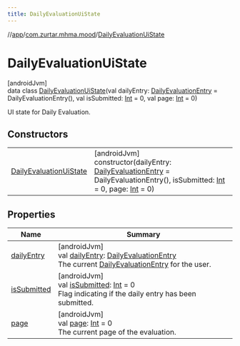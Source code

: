 ```yaml
---
title: DailyEvaluationUiState
---
```

//[app](../../../index.html)/[com.zurtar.mhma.mood](../index.html)/[DailyEvaluationUiState](index.html)



# DailyEvaluationUiState



[androidJvm]\
data class [DailyEvaluationUiState](index.html)(val dailyEntry: [DailyEvaluationEntry](../../com.zurtar.mhma.data/-daily-evaluation-entry/index.html) = DailyEvaluationEntry(), val isSubmitted: [Int](https://kotlinlang.org/api/core/kotlin-stdlib/kotlin/-int/index.html) = 0, val page: [Int](https://kotlinlang.org/api/core/kotlin-stdlib/kotlin/-int/index.html) = 0)

UI state for Daily Evaluation.



## Constructors


| | |
|---|---|
| [DailyEvaluationUiState](-daily-evaluation-ui-state.html) | [androidJvm]<br>constructor(dailyEntry: [DailyEvaluationEntry](../../com.zurtar.mhma.data/-daily-evaluation-entry/index.html) = DailyEvaluationEntry(), isSubmitted: [Int](https://kotlinlang.org/api/core/kotlin-stdlib/kotlin/-int/index.html) = 0, page: [Int](https://kotlinlang.org/api/core/kotlin-stdlib/kotlin/-int/index.html) = 0) |


## Properties


| Name | Summary |
|---|---|
| [dailyEntry](daily-entry.html) | [androidJvm]<br>val [dailyEntry](daily-entry.html): [DailyEvaluationEntry](../../com.zurtar.mhma.data/-daily-evaluation-entry/index.html)<br>The current [DailyEvaluationEntry](../../com.zurtar.mhma.data/-daily-evaluation-entry/index.html) for the user. |
| [isSubmitted](is-submitted.html) | [androidJvm]<br>val [isSubmitted](is-submitted.html): [Int](https://kotlinlang.org/api/core/kotlin-stdlib/kotlin/-int/index.html) = 0<br>Flag indicating if the daily entry has been submitted. |
| [page](page.html) | [androidJvm]<br>val [page](page.html): [Int](https://kotlinlang.org/api/core/kotlin-stdlib/kotlin/-int/index.html) = 0<br>The current page of the evaluation. |
